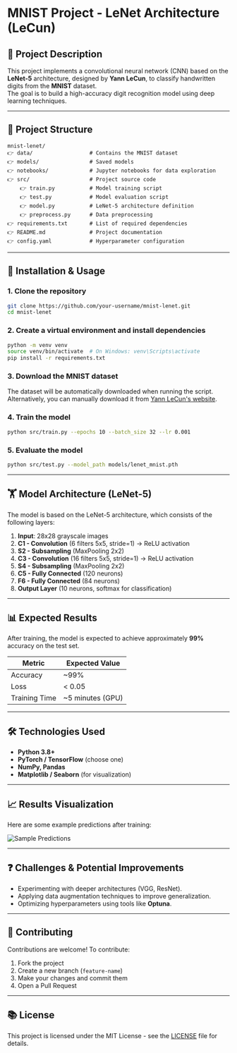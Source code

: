 # MNIST Project - LeNet Architecture (LeCun)

## 👋 Project Description  
This project implements a convolutional neural network (CNN) based on the **LeNet-5** architecture, designed by **Yann LeCun**, to classify handwritten digits from the **MNIST** dataset.  
The goal is to build a high-accuracy digit recognition model using deep learning techniques.

---

## 📁 Project Structure  
```
mnist-lenet/
👉 data/                  # Contains the MNIST dataset
👉 models/                # Saved models
👉 notebooks/             # Jupyter notebooks for data exploration
👉 src/                   # Project source code
    👉 train.py           # Model training script
    👉 test.py            # Model evaluation script
    👉 model.py           # LeNet-5 architecture definition
    👉 preprocess.py      # Data preprocessing
👉 requirements.txt       # List of required dependencies
👉 README.md              # Project documentation
👉 config.yaml            # Hyperparameter configuration
```

---

## 🚀 Installation & Usage  

### 1. Clone the repository  
```bash
git clone https://github.com/your-username/mnist-lenet.git
cd mnist-lenet
```

### 2. Create a virtual environment and install dependencies  
```bash
python -m venv venv
source venv/bin/activate  # On Windows: venv\Scripts\activate
pip install -r requirements.txt
```

### 3. Download the MNIST dataset  
The dataset will be automatically downloaded when running the script.  
Alternatively, you can manually download it from [Yann LeCun's website](http://yann.lecun.com/exdb/mnist/).

### 4. Train the model  
```bash
python src/train.py --epochs 10 --batch_size 32 --lr 0.001
```

### 5. Evaluate the model  
```bash
python src/test.py --model_path models/lenet_mnist.pth
```

---

## 🏋️ Model Architecture (LeNet-5)  
The model is based on the LeNet-5 architecture, which consists of the following layers:

1. **Input**: 28x28 grayscale images  
2. **C1 - Convolution** (6 filters 5x5, stride=1) → ReLU activation  
3. **S2 - Subsampling** (MaxPooling 2x2)  
4. **C3 - Convolution** (16 filters 5x5, stride=1) → ReLU activation  
5. **S4 - Subsampling** (MaxPooling 2x2)  
6. **C5 - Fully Connected** (120 neurons)  
7. **F6 - Fully Connected** (84 neurons)  
8. **Output Layer** (10 neurons, softmax for classification)

---

## 📊 Expected Results  
After training, the model is expected to achieve approximately **99%** accuracy on the test set.

| Metric         | Expected Value |
|----------------|----------------|
| Accuracy       | ~99%             |
| Loss           | < 0.05            |
| Training Time  | ~5 minutes (GPU)  |

---

## 🛠️ Technologies Used  
- **Python 3.8+**  
- **PyTorch / TensorFlow** (choose one)  
- **NumPy, Pandas**  
- **Matplotlib / Seaborn** (for visualization)  

---

## 📈 Results Visualization  
Here are some example predictions after training:

![Sample Predictions](https://raw.githubusercontent.com/your-repo/mnist-lenet/images/sample_predictions.png)

---

## ❓ Challenges & Potential Improvements  
- Experimenting with deeper architectures (VGG, ResNet).  
- Applying data augmentation techniques to improve generalization.  
- Optimizing hyperparameters using tools like **Optuna**.  

---

## 🤝 Contributing  
Contributions are welcome! To contribute:  
1. Fork the project  
2. Create a new branch (`feature-name`)  
3. Make your changes and commit them  
4. Open a Pull Request  

---

## 📚 License  
This project is licensed under the MIT License - see the [LICENSE](LICENSE) file for details.

